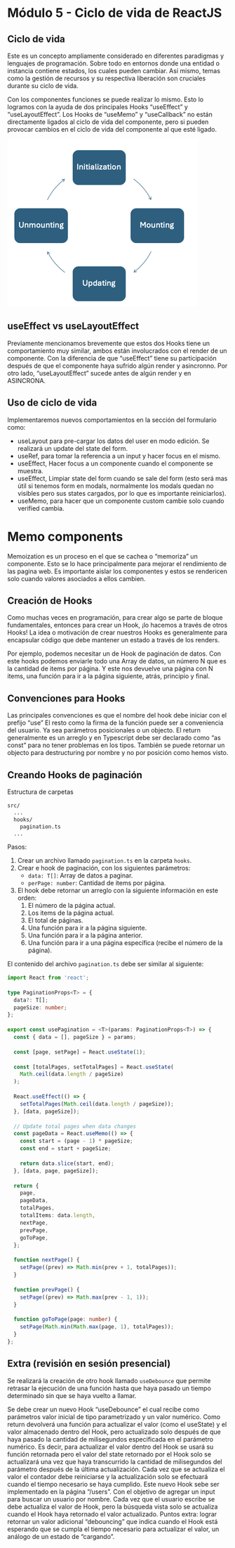 # Módulo 5 - Ciclo de vida de ReactJS

## Ciclo de vida

Este es un concepto ampliamente considerado en diferentes paradigmas y lenguajes de programación. Sobre todo en entornos donde una entidad o instancia contiene estados, los cuales pueden cambiar. Así mismo, temas como la gestión de recursos y su respectiva liberación son cruciales durante su ciclo de vida.

Con los componentes funciones se puede realizar lo mismo. Esto lo logramos con la ayuda de dos principales Hooks “useEffect” y “useLayoutEffect”. Los Hooks de “useMemo” y “useCallback” no están directamente ligados al ciclo de vida del componente, pero si pueden provocar cambios en el ciclo de vida del componente al que esté ligado.

![Ciclo de vida de un componente](image.png)

## useEffect vs useLayoutEffect

Previamente mencionamos brevemente que estos dos Hooks tiene un comportamiento muy similar, ambos están involucrados con el render de un componente. Con la diferencia de que “useEffect” tiene su participación después de que el componente haya sufrido algún render y asincronno. Por otro lado,  “useLayoutEffect” sucede antes de algún render y en ASINCRONA.

## Uso de ciclo de vida

Implementaremos nuevos comportamientos en la sección del formulario como:
- useLayout para pre-cargar los datos del user en modo edición. Se realizará un update del state del form.
- useRef, para tomar la referencia a un input y hacer focus en el mismo.
- useEffect, Hacer focus a un componente cuando el componente se muestra.
- useEffect, Limpiar state del form cuando se sale del form (esto será mas útil si tenemos form en modals, normalmente los modals quedan no visibles pero sus states cargados, por lo que es importante reiniciarlos).
- useMemo, para hacer que un componente custom cambie solo cuando verified cambia.

# Memo components

Memoization es un proceso en el que se cachea o “memoriza” un componente. Esto se lo hace principalmente para mejorar el rendimiento de las pagina web. Es importante aislar los componentes y estos se rendericen solo cuando valores asociados a ellos cambien.

## Creación de Hooks

Como muchas veces en programación, para crear algo se parte de bloque fundamentales, entonces para crear un Hook, ¡lo hacemos a través de otros Hooks! La idea o motivación de crear nuestros Hooks es generalmente para encapsular código que debe mantener un estado a través de los renders.

Por ejemplo, podemos necesitar un de Hook de paginación de datos. Con este hooks podemos enviarle todo una Array de datos, un número N que es la cantidad de items por página. Y este nos devuelve una página con N items, una función para ir a la página siguiente, atrás, principio y final.

## Convenciones para Hooks

Las principales convenciones es que el nombre del hook debe iniciar con el prefijo “use” El resto como la firma de la función puede ser a conveniencia del usuario. Ya sea parámetros posicionales o un objecto. El return generalmente es un arreglo y en Typescript debe ser declarado como “as const” para no tener problemas en los tipos. También se puede retornar un objecto para destructuring por nombre y no por posición como hemos visto.

## Creando Hooks de paginación

Estructura de carpetas
```plaintext
src/
  ...
  hooks/
    pagination.ts
  ...
```

Pasos:
1. Crear un archivo llamado `pagination.ts` en la carpeta `hooks`.
2. Crear e hook de paginación, con los siguientes parámetros:
   - `data: T[]`: Array de datos a paginar.
   - `perPage: number`: Cantidad de items por página.
3. El hook debe retornar un arreglo con la siguiente información en este orden:
   1. El número de la página actual.
   2. Los items de la página actual.
   3. El total de páginas.
   4. Una función para ir a la página siguiente.
   5. Una función para ir a la página anterior.
   6. Una función para ir a una página específica (recibe el número de la página).

El contenido del archivo `pagination.ts` debe ser similar al siguiente:
```typescript
import React from 'react';

type PaginationProps<T> = {
  data?: T[];
  pageSize: number;
};

export const usePagination = <T>(params: PaginationProps<T>) => {
  const { data = [], pageSize } = params;

  const [page, setPage] = React.useState(1);

  const [totalPages, setTotalPages] = React.useState(
    Math.ceil(data.length / pageSize)
  );

  React.useEffect(() => {
    setTotalPages(Math.ceil(data.length / pageSize));
  }, [data, pageSize]);

  // Update total pages when data changes
  const pageData = React.useMemo(() => {
    const start = (page - 1) * pageSize;
    const end = start + pageSize;

    return data.slice(start, end);
  }, [data, page, pageSize]);

  return {
    page,
    pageData,
    totalPages,
    totalItems: data.length,
    nextPage,
    prevPage,
    goToPage,
  };

  function nextPage() {
    setPage((prev) => Math.min(prev + 1, totalPages));
  }

  function prevPage() {
    setPage((prev) => Math.max(prev - 1, 1));
  }

  function goToPage(page: number) {
    setPage(Math.min(Math.max(page, 1), totalPages));
  }
};
```

## Extra (revisión en sesión presencial)

Se realizará la creación de otro hook llamado `useDebounce` que permite retrasar la ejecución de una función hasta que haya pasado un tiempo determinado sin que se haya vuelto a llamar.

Se debe crear un nuevo Hook “useDebounce” el cual recibe como parámetros valor inicial de tipo parametrizado y un valor numérico. Como return devolverá una función para actualizar el valor (como el useState) y el valor almacenado dentro del Hook, pero actualizado solo después de que haya pasado la cantidad de milisegundos especificada en el parámetro numérico.
Es decir, para actualizar el valor dentro del Hook se usará su función retornada pero el valor del state retornado por el Hook solo se actualizará una vez que haya transcurrido la cantidad de milisegundos del parámetro después de la última actualización. Cada vez que se actualiza el valor el contador debe reiniciarse y la actualización solo se efectuará cuando el tiempo necesario se haya cumplido.
Este nuevo Hook sebe ser implementado en la página “/users”. Con el objetivo de agregar un input para buscar un usuario por nombre. Cada vez que el usuario escribe se debe actualiza el valor de Hook, pero la búsqueda vista solo se actualiza cuando el Hook haya retornado el valor actualizado.
Puntos extra: lograr retornar un valor adicional “debouncing” que indica cuando el Hook está esperando que se cumpla el tiempo necesario para actualizar el valor, un análogo de un estado de “cargando”.
